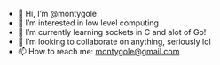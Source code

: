 - 👋 Hi, I’m @montygole
- 👀 I’m interested in low level computing
- 🌱 I’m currently learning sockets in C and alot of Go!
- 💞️ I’m looking to collaborate on anything, seriously lol
- 📫 How to reach me: montygole@gmail.com

<!---
montygole/montygole is a ✨ special ✨ repository because its `README.md` (this file) appears on your GitHub profile.
You can click the Preview link to take a look at your changes.
--->
